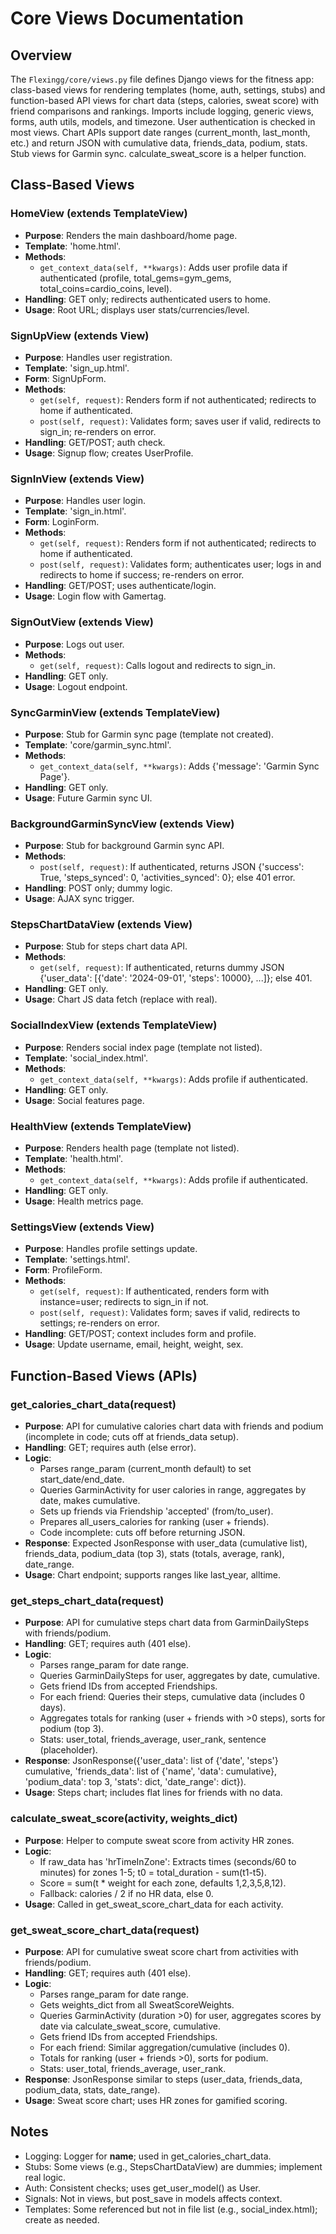 # Core Views Documentation

## Overview
The `Flexingg/core/views.py` file defines Django views for the fitness app: class-based views for rendering templates (home, auth, settings, stubs) and function-based API views for chart data (steps, calories, sweat score) with friend comparisons and rankings. Imports include logging, generic views, forms, auth utils, models, and timezone. User authentication is checked in most views. Chart APIs support date ranges (current_month, last_month, etc.) and return JSON with cumulative data, friends_data, podium, stats. Stub views for Garmin sync. calculate_sweat_score is a helper function.

## Class-Based Views

### HomeView (extends TemplateView)
- **Purpose**: Renders the main dashboard/home page.
- **Template**: 'home.html'.
- **Methods**:
  - `get_context_data(self, **kwargs)`: Adds user profile data if authenticated (profile, total_gems=gym_gems, total_coins=cardio_coins, level).
- **Handling**: GET only; redirects authenticated users to home.
- **Usage**: Root URL; displays user stats/currencies/level.

### SignUpView (extends View)
- **Purpose**: Handles user registration.
- **Template**: 'sign_up.html'.
- **Form**: SignUpForm.
- **Methods**:
  - `get(self, request)`: Renders form if not authenticated; redirects to home if authenticated.
  - `post(self, request)`: Validates form; saves user if valid, redirects to sign_in; re-renders on error.
- **Handling**: GET/POST; auth check.
- **Usage**: Signup flow; creates UserProfile.

### SignInView (extends View)
- **Purpose**: Handles user login.
- **Template**: 'sign_in.html'.
- **Form**: LoginForm.
- **Methods**:
  - `get(self, request)`: Renders form if not authenticated; redirects to home if authenticated.
  - `post(self, request)`: Validates form; authenticates user; logs in and redirects to home if success; re-renders on error.
- **Handling**: GET/POST; uses authenticate/login.
- **Usage**: Login flow with Gamertag.

### SignOutView (extends View)
- **Purpose**: Logs out user.
- **Methods**:
  - `get(self, request)`: Calls logout and redirects to sign_in.
- **Handling**: GET only.
- **Usage**: Logout endpoint.

### SyncGarminView (extends TemplateView)
- **Purpose**: Stub for Garmin sync page (template not created).
- **Template**: 'core/garmin_sync.html'.
- **Methods**:
  - `get_context_data(self, **kwargs)`: Adds {'message': 'Garmin Sync Page'}.
- **Handling**: GET only.
- **Usage**: Future Garmin sync UI.

### BackgroundGarminSyncView (extends View)
- **Purpose**: Stub for background Garmin sync API.
- **Methods**:
  - `post(self, request)`: If authenticated, returns JSON {'success': True, 'steps_synced': 0, 'activities_synced': 0}; else 401 error.
- **Handling**: POST only; dummy logic.
- **Usage**: AJAX sync trigger.

### StepsChartDataView (extends View)
- **Purpose**: Stub for steps chart data API.
- **Methods**:
  - `get(self, request)`: If authenticated, returns dummy JSON {'user_data': [{'date': '2024-09-01', 'steps': 10000}, ...]}; else 401.
- **Handling**: GET only.
- **Usage**: Chart JS data fetch (replace with real).

### SocialIndexView (extends TemplateView)
- **Purpose**: Renders social index page (template not listed).
- **Template**: 'social_index.html'.
- **Methods**:
  - `get_context_data(self, **kwargs)`: Adds profile if authenticated.
- **Handling**: GET only.
- **Usage**: Social features page.

### HealthView (extends TemplateView)
- **Purpose**: Renders health page (template not listed).
- **Template**: 'health.html'.
- **Methods**:
  - `get_context_data(self, **kwargs)`: Adds profile if authenticated.
- **Handling**: GET only.
- **Usage**: Health metrics page.

### SettingsView (extends View)
- **Purpose**: Handles profile settings update.
- **Template**: 'settings.html'.
- **Form**: ProfileForm.
- **Methods**:
  - `get(self, request)`: If authenticated, renders form with instance=user; redirects to sign_in if not.
  - `post(self, request)`: Validates form; saves if valid, redirects to settings; re-renders on error.
- **Handling**: GET/POST; context includes form and profile.
- **Usage**: Update username, email, height, weight, sex.

## Function-Based Views (APIs)

### get_calories_chart_data(request)
- **Purpose**: API for cumulative calories chart data with friends and podium (incomplete in code; cuts off at friends_data setup).
- **Handling**: GET; requires auth (else error).
- **Logic**:
  - Parses range_param (current_month default) to set start_date/end_date.
  - Queries GarminActivity for user calories in range, aggregates by date, makes cumulative.
  - Sets up friends via Friendship 'accepted' (from/to_user).
  - Prepares all_users_calories for ranking (user + friends).
  - Code incomplete: cuts off before returning JSON.
- **Response**: Expected JsonResponse with user_data (cumulative list), friends_data, podium_data (top 3), stats (totals, average, rank), date_range.
- **Usage**: Chart endpoint; supports ranges like last_year, alltime.

### get_steps_chart_data(request)
- **Purpose**: API for cumulative steps chart data from GarminDailySteps with friends/podium.
- **Handling**: GET; requires auth (401 else).
- **Logic**:
  - Parses range_param for date range.
  - Queries GarminDailySteps for user, aggregates by date, cumulative.
  - Gets friend IDs from accepted Friendships.
  - For each friend: Queries their steps, cumulative data (includes 0 days).
  - Aggregates totals for ranking (user + friends with >0 steps), sorts for podium (top 3).
  - Stats: user_total, friends_average, user_rank, sentence (placeholder).
- **Response**: JsonResponse({'user_data': list of {'date', 'steps'} cumulative, 'friends_data': list of {'name', 'data': cumulative}, 'podium_data': top 3, 'stats': dict, 'date_range': dict}).
- **Usage**: Steps chart; includes flat lines for friends with no data.

### calculate_sweat_score(activity, weights_dict)
- **Purpose**: Helper to compute sweat score from activity HR zones.
- **Logic**:
  - If raw_data has 'hrTimeInZone': Extracts times (seconds/60 to minutes) for zones 1-5; t0 = total_duration - sum(t1-t5).
  - Score = sum(t * weight for each zone, defaults 1,2,3,5,8,12).
  - Fallback: calories / 2 if no HR data, else 0.
- **Usage**: Called in get_sweat_score_chart_data for each activity.

### get_sweat_score_chart_data(request)
- **Purpose**: API for cumulative sweat score chart from activities with friends/podium.
- **Handling**: GET; requires auth (401 else).
- **Logic**:
  - Parses range_param for date range.
  - Gets weights_dict from all SweatScoreWeights.
  - Queries GarminActivity (duration >0) for user, aggregates scores by date via calculate_sweat_score, cumulative.
  - Gets friend IDs from accepted Friendships.
  - For each friend: Similar aggregation/cumulative (includes 0).
  - Totals for ranking (user + friends >0), sorts for podium.
  - Stats: user_total, friends_average, user_rank.
- **Response**: JsonResponse similar to steps (user_data, friends_data, podium_data, stats, date_range).
- **Usage**: Sweat score chart; uses HR zones for gamified scoring.

## Notes
- Logging: Logger for __name__; used in get_calories_chart_data.
- Stubs: Some views (e.g., StepsChartDataView) are dummies; implement real logic.
- Auth: Consistent checks; uses get_user_model() as User.
- Signals: Not in views, but post_save in models affects context.
- Templates: Some referenced but not in file list (e.g., social_index.html); create as needed.